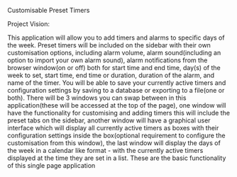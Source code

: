 Customisable Preset Timers 


Project Vision:

This application will allow you to add timers and alarms to specific days of the week. Preset timers will be included on the sidebar with their own customisation options, including alarm volume, 
alarm sound(including an option to import your own alarm sound),  alarm notifications from the browser window(on or off) both for start time and end time, day(s) of the week to set, start time, end time or duration, duration of the alarm, 
and name of the timer.
You will be able to save your currently active timers and configuration settings by saving to a database or exporting to a file(one or both).
There will be 3 windows you can swap between in this application(these will be accessed at the top of the page), one window will have the functionality for customising and adding timers this will include the preset tabs on the sidebar, another window will have
a graphical user interface which will display all currently active timers as boxes with their configuration settings inside the box(optional requirement to configure the customisation from this window), the last window will display the days of the week in a
calendar like format - with the currently active timers displayed at the time they are set in a list. 
These are the basic functionality of this single page application


